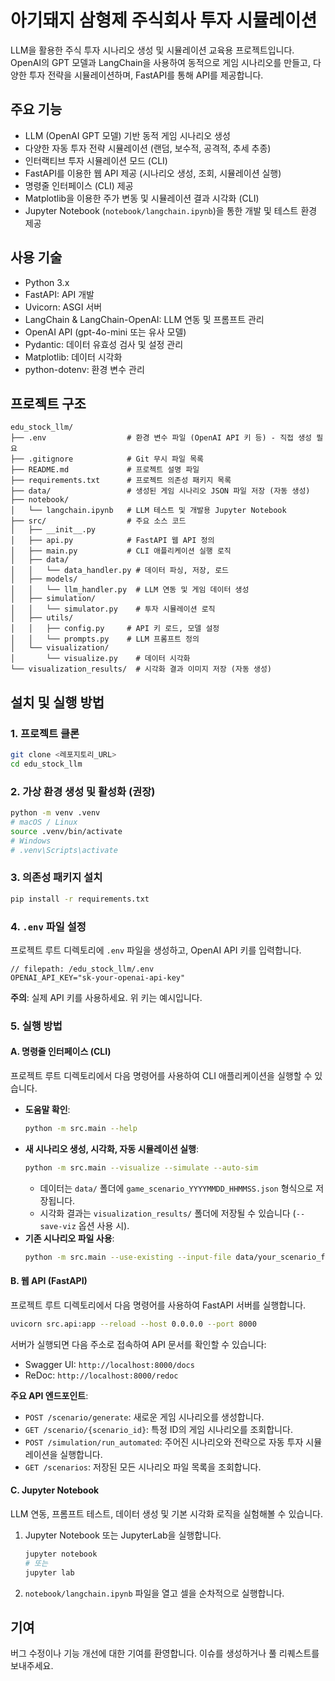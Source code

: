# 아기돼지 삼형제 주식회사 투자 시뮬레이션

LLM을 활용한 주식 투자 시나리오 생성 및 시뮬레이션 교육용 프로젝트입니다. OpenAI의 GPT 모델과 LangChain을 사용하여 동적으로 게임 시나리오를 만들고, 다양한 투자 전략을 시뮬레이션하며, FastAPI를 통해 API를 제공합니다.

## 주요 기능

*   LLM (OpenAI GPT 모델) 기반 동적 게임 시나리오 생성
*   다양한 자동 투자 전략 시뮬레이션 (랜덤, 보수적, 공격적, 추세 추종)
*   인터랙티브 투자 시뮬레이션 모드 (CLI)
*   FastAPI를 이용한 웹 API 제공 (시나리오 생성, 조회, 시뮬레이션 실행)
*   명령줄 인터페이스 (CLI) 제공
*   Matplotlib을 이용한 주가 변동 및 시뮬레이션 결과 시각화 (CLI)
*   Jupyter Notebook (`notebook/langchain.ipynb`)을 통한 개발 및 테스트 환경 제공

## 사용 기술

*   Python 3.x
*   FastAPI: API 개발
*   Uvicorn: ASGI 서버
*   LangChain & LangChain-OpenAI: LLM 연동 및 프롬프트 관리
*   OpenAI API (gpt-4o-mini 또는 유사 모델)
*   Pydantic: 데이터 유효성 검사 및 설정 관리
*   Matplotlib: 데이터 시각화
*   python-dotenv: 환경 변수 관리

## 프로젝트 구조

```
edu_stock_llm/
├── .env                  # 환경 변수 파일 (OpenAI API 키 등) - 직접 생성 필요
├── .gitignore            # Git 무시 파일 목록
├── README.md             # 프로젝트 설명 파일
├── requirements.txt      # 프로젝트 의존성 패키지 목록
├── data/                 # 생성된 게임 시나리오 JSON 파일 저장 (자동 생성)
├── notebook/
│   └── langchain.ipynb   # LLM 테스트 및 개발용 Jupyter Notebook
├── src/                  # 주요 소스 코드
│   ├── __init__.py
│   ├── api.py            # FastAPI 웹 API 정의
│   ├── main.py           # CLI 애플리케이션 실행 로직
│   ├── data/
│   │   └── data_handler.py # 데이터 파싱, 저장, 로드
│   ├── models/
│   │   └── llm_handler.py  # LLM 연동 및 게임 데이터 생성
│   ├── simulation/
│   │   └── simulator.py    # 투자 시뮬레이션 로직
│   ├── utils/
│   │   ├── config.py     # API 키 로드, 모델 설정
│   │   └── prompts.py    # LLM 프롬프트 정의
│   └── visualization/
│       └── visualize.py    # 데이터 시각화
└── visualization_results/  # 시각화 결과 이미지 저장 (자동 생성)
```

## 설치 및 실행 방법

### 1. 프로젝트 클론

```bash
git clone <레포지토리_URL>
cd edu_stock_llm
```

### 2. 가상 환경 생성 및 활성화 (권장)

```bash
python -m venv .venv
# macOS / Linux
source .venv/bin/activate
# Windows
# .venv\Scripts\activate
```

### 3. 의존성 패키지 설치

```bash
pip install -r requirements.txt
```

### 4. `.env` 파일 설정

프로젝트 루트 디렉토리에 `.env` 파일을 생성하고, OpenAI API 키를 입력합니다.

```env
// filepath: /edu_stock_llm/.env
OPENAI_API_KEY="sk-your-openai-api-key"
```
**주의**: 실제 API 키를 사용하세요. 위 키는 예시입니다.

### 5. 실행 방법

#### A. 명령줄 인터페이스 (CLI)

프로젝트 루트 디렉토리에서 다음 명령어를 사용하여 CLI 애플리케이션을 실행할 수 있습니다.

*   **도움말 확인**:
    ```bash
    python -m src.main --help
    ```
*   **새 시나리오 생성, 시각화, 자동 시뮬레이션 실행**:
    ```bash
    python -m src.main --visualize --simulate --auto-sim
    ```
    *   데이터는 `data/` 폴더에 `game_scenario_YYYYMMDD_HHMMSS.json` 형식으로 저장됩니다.
    *   시각화 결과는 `visualization_results/` 폴더에 저장될 수 있습니다 (`--save-viz` 옵션 사용 시).
*   **기존 시나리오 파일 사용**:
    ```bash
    python -m src.main --use-existing --input-file data/your_scenario_file.json --visualize --simulate
    ```

#### B. 웹 API (FastAPI)

프로젝트 루트 디렉토리에서 다음 명령어를 사용하여 FastAPI 서버를 실행합니다.

```bash
uvicorn src.api:app --reload --host 0.0.0.0 --port 8000
```

서버가 실행되면 다음 주소로 접속하여 API 문서를 확인할 수 있습니다:

*   Swagger UI: `http://localhost:8000/docs`
*   ReDoc: `http://localhost:8000/redoc`

**주요 API 엔드포인트**:

*   `POST /scenario/generate`: 새로운 게임 시나리오를 생성합니다.
*   `GET /scenario/{scenario_id}`: 특정 ID의 게임 시나리오를 조회합니다.
*   `POST /simulation/run_automated`: 주어진 시나리오와 전략으로 자동 투자 시뮬레이션을 실행합니다.
*   `GET /scenarios`: 저장된 모든 시나리오 파일 목록을 조회합니다.

#### C. Jupyter Notebook

LLM 연동, 프롬프트 테스트, 데이터 생성 및 기본 시각화 로직을 실험해볼 수 있습니다.

1.  Jupyter Notebook 또는 JupyterLab을 실행합니다.
    ```bash
    jupyter notebook
    # 또는
    jupyter lab
    ```
2.  `notebook/langchain.ipynb` 파일을 열고 셀을 순차적으로 실행합니다.

## 기여

버그 수정이나 기능 개선에 대한 기여를 환영합니다. 이슈를 생성하거나 풀 리퀘스트를 보내주세요.